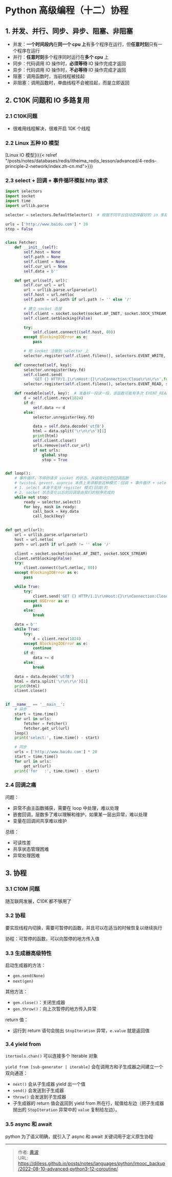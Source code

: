 # Python 高级编程（十二）协程


## 1. 并发、并行、同步、异步、阻塞、非阻塞

- 并发：**一个时间段内**在**同一个 cpu 上**有多个程序在运行，但**任意时刻**只有一个程序在运行
- 并行：**任意时刻**多个程序同时运行在**多个 cpu** 上
- 同步：代码调用 IO 操作时，**必须等待** IO 操作完成才返回
- 异步：代码调用 IO 操作时，**不必等待** IO 操作完成才返回
- 阻塞：调用函数时，当前线程被挂起
- 非阻塞：调用函数时，单曲线程不会被挂起，而是立即返回



## 2. C10K 问题和 IO 多路复用

### 2.1 C10K问题

- 很难用线程解决，很难开启 10K 个线程

### 2.2 Linux 五种 IO 模型

[Linux IO 模型]({{< relref  "/posts/notes/databases/redis/itheima_redis_lesson/advanced/4-redis-principle-2-network/index.zh-cn.md">}})

### 2.3 select + 回调 + 事件循环模拟 http 请求

```python
import selectors
import socket
import time
import urllib.parse

selector = selectors.DefaultSelector()  # 根据不同平台自动选择最好的 io 多路复用方式

urls = ['http://www.baidu.com'] * 20
stop = False


class Fetcher:
    def __init__(self):
        self.host = None
        self.path = None
        self.client = None
        self.cur_url = None
        self.data = b''

    def get_url(self, url):
        self.cur_url = url
        url = urllib.parse.urlparse(url)
        self.host = url.netloc
        self.path = url.path if url.path != '' else '/'

        # 建立 socket 连接
        self.client = socket.socket(socket.AF_INET, socket.SOCK_STREAM)
        self.client.setblocking(False)

        try:
            self.client.connect((self.host, 80))
        except BlockingIOError as e:
            pass

        # 把 socket 注册到 selector 上
        selector.register(self.client.fileno(), selectors.EVENT_WRITE, self.connected)  # 回调模式，当这个 socket 上可写时，调用

    def connected(self, key):
        selector.unregister(key.fd)
        self.client.send(
            'GET {} HTTP/1.1\r\nHost:{}\r\nConnection:Close\r\n\r\n'.format(self.path, self.host).encode('utf8'))
        selector.register(self.client.fileno(), selectors.EVENT_READ, self.readable)

    def readable(self, key):  # 准备好一段读一段，该函数可能有多次 EVENT_READ 多次被调用
        d = self.client.recv(1024)
        if d:
            self.data += d
        else:
            selector.unregister(key.fd)

            data = self.data.decode('utf8')
            html = data.split('\r\n\r\n')[1]
            print(html)
            self.client.close()
            urls.remove(self.cur_url)
            if not urls:
                global stop
                stop = True


def loop():
    # 事件循环，不停的请求 socket 的状态，并调用对应的回调函数
    # twisted、gevent、asyncio 本质上来讲都是这种模式：回调 + 事件循环 + select\poll\epoll
    # 1. select 本身不支持 register 模式(回调)的
    # 2. socket 状态变化以后的回调是由我们的程序完成的
    while not stop:
        ready = selector.select()
        for key, mask in ready:
            call_back = key.data
            call_back(key)


def get_url(url):
    url = urllib.parse.urlparse(url)
    host = url.netloc
    path = url.path if url.path != '' else '/'

    client = socket.socket(socket.AF_INET, socket.SOCK_STREAM)
    client.setblocking(False)
    try:
        client.connect((url.netloc, 80))
    except BlockingIOError as e:
        pass

    while True:
        try:
            client.send('GET {} HTTP/1.1\r\nHost:{}\r\nConnection:Close\r\n\r\n'.format(path, host).encode('utf8'))
        except OSError as e:
            pass
        else:
            break

    data = b''
    while True:
        try:
            d = client.recv(1024)
        except BlockingIOError as e:
            continue
        if d:
            data += d
        else:
            break

    data = data.decode('utf8')
    html = data.split('\r\n\r\n')[1]
    print(html)
    client.close()


if __name__ == '__main__':
    # 异步
    start = time.time()
    for url in urls:
        fetcher = Fetcher()
        fetcher.get_url(url)
    loop()
    print('select:', time.time() - start)

    # 同步
    urls = ['http://www.baidu.com'] * 20
    start = time.time()
    for url in urls:
        get_url(url)
    print('for   :', time.time() - start)

```

### 2.4 回调之痛

问题：
- 异常不由主函数捕获，需要在 loop 中处理，难以处理
- 嵌套回调，层数多了难以理解和维护，如果某一层出异常，难以处理
- 变量在回调间共享难以维护

总结：
- 可读性差
- 共享状态管理困难
- 异常处理困难

## 3. 协程

### 3.1 C10M 问题

随互联网发展，C10K 都不够用了

### 3.2 协程

要实现线程内切换，需要可暂停的函数，并且可以在适当的时候恢复以继续执行

协程：可暂停的函数，可以向暂停的地方传入值

### 3.3 生成器高级特性

启动生成器的方法：
- `gen.send(None)`
- `next(gen)`

其他方法：
- `gen.close()`：关闭生成器
- `gen.throw()`：向上次暂停的地方传入异常

return 值：
- 运行到 return 语句会抛出 `StopIteration` 异常，`e.value` 就是返回值


### 3.4 yield from

`itertools.chan()` 可以连接多个 Iterable 对象

`yield from [sub-generator | iterable]` 会在调用方和子生成器之间建立一个双向通道：
- `next()` 会从子生成器 yield 出一个值
- `send()` 会发送到子生成器
- `throw()` 会发送到子生成器
- 子生成器的 return 值会返回到 yield from 所在行，赋值给左边（把子生成器抛出的 `StopIteration` 异常中的 `value` 复制给左边）。

### 3.5 async 和 await

python 为了语义明确，就引入了 async 和 await 关键词用于定义原生协程




---

> 作者: [黄波](https://dilless.github.io)  
> URL: https://dilless.github.io/posts/notes/languages/python/imooc_backup/2022-08-10-advanced-python3-12-coroutine/  

